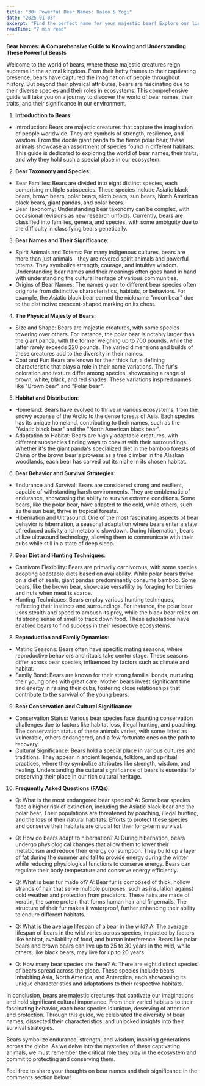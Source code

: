```yaml
---
title: "30+ Powerful Bear Names: Baloo & Yogi"
date: "2025-01-03"
excerpt: "Find the perfect name for your majestic bear! Explore our list of 30+ powerful and unique bear names, inspired by their strength and size."
readTime: "7 min read"
---
```


**Bear Names: A Comprehensive Guide to Knowing and Understanding These Powerful Beasts**

Welcome to the world of bears, where these majestic creatures reign supreme in the animal kingdom. From their hefty frames to their captivating presence, bears have captured the imagination of people throughout history. But beyond their physical attributes, bears are fascinating due to their diverse species and their roles in ecosystems. This comprehensive guide will take you on a journey to discover the world of bear names, their traits, and their significance in our environment.

1. **Introduction to Bears**:
- Introduction: Bears are majestic creatures that capture the imagination of people worldwide. They are symbols of strength, resilience, and wisdom. From the docile giant panda to the fierce polar bear, these animals showcase an assortment of species found in different habitats. This guide is dedicated to exploring the world of bear names, their traits, and why they hold such a special place in our ecosystem.

2. **Bear Taxonomy and Species**:
- Bear Families: Bears are divided into eight distinct species, each comprising multiple subspecies. These species include Asiatic black bears, brown bears, polar bears, sloth bears, sun bears, North American black bears, giant pandas, and polar bears.
- Bear Taxonomy: Understanding bear taxonomy can be complex, with occasional revisions as new research unfolds. Currently, bears are classified into families, genera, and species, with some ambiguity due to the difficulty in classifying bears genetically.

3. **Bear Names and Their Significance**:
- Spirit Animals and Totems: For many indigenous cultures, bears are more than just animals – they are revered spirit animals and powerful totems. They symbolize strength, courage, and intuitive wisdom. Understanding bear names and their meanings often goes hand in hand with understanding the cultural heritage of various communities.
- Origins of Bear Names: The names given to different bear species often originate from distinctive characteristics, habitats, or behaviors. For example, the Asiatic black bear earned the nickname "moon bear" due to the distinctive crescent-shaped marking on its chest.

4. **The Physical Majesty of Bears**:
- Size and Shape: Bears are majestic creatures, with some species towering over others. For instance, the polar bear is notably larger than the giant panda, with the former weighing up to 700 pounds, while the latter rarely exceeds 220 pounds. The varied dimensions and builds of these creatures add to the diversity in their names.
- Coat and Fur: Bears are known for their thick fur, a defining characteristic that plays a role in their name variations. The fur's coloration and texture differ among species, showcasing a range of brown, white, black, and red shades. These variations inspired names like "Brown bear" and "Polar bear". 

5. **Habitat and Distribution**:
- Homeland: Bears have evolved to thrive in various ecosystems, from the snowy expanse of the Arctic to the dense forests of Asia. Each species has its unique homeland, contributing to their names, such as the "Asiatic black bear" and the "North American black bear".
- Adaptation to Habitat: Bears are highly adaptable creatures, with different subspecies finding ways to coexist with their surroundings. Whether it's the giant panda's specialized diet in the bamboo forests of China or the brown bear's prowess as a tree climber in the Alaskan woodlands, each bear has carved out its niche in its chosen habitat.

6. **Bear Behavior and Survival Strategies**:
- Endurance and Survival: Bears are considered strong and resilient, capable of withstanding harsh environments. They are emblematic of endurance, showcasing the ability to survive extreme conditions. Some bears, like the polar bear, have adapted to the cold, while others, such as the sun bear, thrive in tropical forests.
- Hibernation and Ultrasound: One of the most fascinating aspects of bear behavior is hibernation, a seasonal adaptation where bears enter a state of reduced activity and metabolic slowdown. During hibernation, bears utilize ultrasound technology, allowing them to communicate with their cubs while still in a state of deep sleep.

7. **Bear Diet and Hunting Techniques**:
- Carnivore Flexibility: Bears are primarily carnivorous, with some species adopting adaptable diets based on availability. While polar bears thrive on a diet of seals, giant pandas predominantly consume bamboo. Some bears, like the brown bear, showcase versatility by foraging for berries and nuts when meat is scarce.
- Hunting Techniques: Bears employ various hunting techniques, reflecting their instincts and surroundings. For instance, the polar bear uses stealth and speed to ambush its prey, while the black bear relies on its strong sense of smell to track down food. These adaptations have enabled bears to find success in their respective ecosystems.

8. **Reproduction and Family Dynamics**:
- Mating Seasons: Bears often have specific mating seasons, where reproductive behaviors and rituals take center stage. These seasons differ across bear species, influenced by factors such as climate and habitat.
- Family Bond: Bears are known for their strong familial bonds, nurturing their young ones with great care. Mother bears invest significant time and energy in raising their cubs, fostering close relationships that contribute to the survival of the young bears.

9. **Bear Conservation and Cultural Significance**:
- Conservation Status: Various bear species face daunting conservation challenges due to factors like habitat loss, illegal hunting, and poaching. The conservation status of these animals varies, with some listed as vulnerable, others endangered, and a few fortunate ones on the path to recovery.
- Cultural Significance: Bears hold a special place in various cultures and traditions. They appear in ancient legends, folklore, and spiritual practices, where they symbolize attributes like strength, wisdom, and healing. Understanding the cultural significance of bears is essential for preserving their place in our rich cultural heritage.

10. **Frequently Asked Questions (FAQs)**:
-  Q: What is the most endangered bear species? 
 A:  Some bear species face a higher risk of extinction, including the Asiatic black bear and the polar bear. Their populations are threatened by poaching, illegal hunting, and the loss of their natural habitats. Efforts to protect these species and conserve their habitats are crucial for their long-term survival. 

- Q: How do bears adapt to hibernation? 
 A: During hibernation, bears undergo physiological changes that allow them to lower their metabolism and reduce their energy consumption. They build up a layer of fat during the summer and fall to provide energy during the winter while reducing physiological functions to conserve energy. Bears can regulate their body temperature and conserve energy efficiently. 

- Q: What is bear fur made of? 
 A: Bear fur is composed of thick, hollow strands of hair that serve multiple purposes, such as insulation against cold weather and protection from predators. These hairs are made of keratin, the same protein that forms human hair and fingernails. The structure of their fur makes it waterproof, further enhancing their ability to endure different habitats. 

- Q: What is the average lifespan of a bear in the wild? 
 A: The average lifespan of bears in the wild varies across species, impacted by factors like habitat, availability of food, and human interference. Bears like polar bears and brown bears can live up to 25 to 30 years in the wild, while others, like black bears, may live for up to 20 years. 

- Q: How many bear species are there? 
 A: There are eight distinct species of bears spread across the globe. These species include bears inhabiting Asia, North America, and Antarctica, each showcasing its unique characteristics and adaptations to their respective habitats. 

In conclusion, bears are majestic creatures that captivate our imaginations and hold significant cultural importance. From their varied habitats to their fascinating behavior, each bear species is unique, deserving of attention and protection. Through this guide, we celebrated the diversity of bear names, dissected their characteristics, and unlocked insights into their survival strategies. 

Bears symbolize endurance, strength, and wisdom, inspiring generations across the globe. As we delve into the mysteries of these captivating animals, we must remember the critical role they play in the ecosystem and commit to protecting and conserving them. 

Feel free to share your thoughts on bear names and their significance in the comments section below!